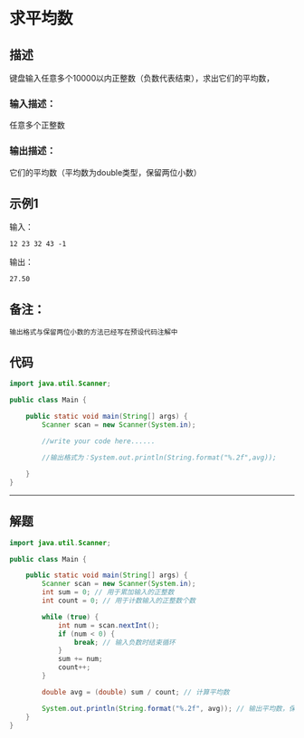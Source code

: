 # 求平均数

## 描述

键盘输入任意多个10000以内正整数（负数代表结束），求出它们的平均数，

### 输入描述：

任意多个正整数

### 输出描述：

它们的平均数（平均数为double类型，保留两位小数）

## 示例1

输入：

```
12 23 32 43 -1
```

输出：

```
27.50
```

## 备注：

```
输出格式与保留两位小数的方法已经写在预设代码注解中
```

## 代码

```java
import java.util.Scanner;

public class Main {

    public static void main(String[] args) {
        Scanner scan = new Scanner(System.in);

        //write your code here......
        
        //输出格式为：System.out.println(String.format("%.2f",avg));

    }
}
```



---



## 解题

```java
import java.util.Scanner;

public class Main {

    public static void main(String[] args) {
        Scanner scan = new Scanner(System.in);
        int sum = 0; // 用于累加输入的正整数
        int count = 0; // 用于计数输入的正整数个数

        while (true) {
            int num = scan.nextInt();
            if (num < 0) {
                break; // 输入负数时结束循环
            }
            sum += num;
            count++;
        }

        double avg = (double) sum / count; // 计算平均数

        System.out.println(String.format("%.2f", avg)); // 输出平均数，保留两位小数
    }
}
```

